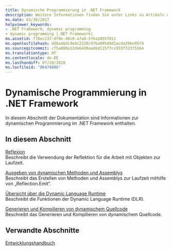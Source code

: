 ```yaml
---
title: Dynamische Programmierung in .NET Framework
description: Weitere Informationen finden Sie unter Links zu Artikeln über die dynamische Programmierung in .NET. In den Artikeln wird die Reflektion behandelt, die Ausgabe dynamischer Methoden und Assemblys uvm.
ms.date: 03/30/2017
helpviewer_keywords:
- .NET Framework, dynamic programming
- dynamic programming [.NET Framework]
ms.assetid: f78ec137-df0e-48c9-a7a0-5f6a1055f011
ms.openlocfilehash: dd0a46dc9e0c2228c97ba995d9d1acda206e95f9
ms.sourcegitcommit: cf5a800a33de64d0aad6d115ffcc935f32375164
ms.translationtype: HT
ms.contentlocale: de-DE
ms.lasthandoff: 07/20/2020
ms.locfileid: "86474006"
---
```

# <a name="dynamic-programming-in-the-net-framework"></a>Dynamische Programmierung in .NET Framework
In diesem Abschnitt der Dokumentation sind Informationen zur dynamischen Programmierung im .NET Framework enthalten.  
  
## <a name="in-this-section"></a>In diesem Abschnitt  
 [Reflexion](reflection.md)  
 Beschreibt die Verwendung der Reflektion für die Arbeit mit Objekten zur Laufzeit.  
  
 [Ausgeben von dynamischen Methoden und Assemblys](emitting-dynamic-methods-and-assemblies.md)  
 Beschreibt das Erstellen von Methoden und Assemblys zur Laufzeit mithilfe von „Reflection.Emit“.  
  
 [Übersicht über die Dynamic Language Runtime](dynamic-language-runtime-overview.md)  
 Beschreibt die Funktionen der Dynamic Language Runtime (DLR).  
  
 [Generieren und Kompilieren von dynamischem Quellcode](dynamic-source-code-generation-and-compilation.md)  
 Beschreibt das Generieren und Kompilieren von dynamischem Quellcode.  
  
## <a name="related-sections"></a>Verwandte Abschnitte  
 [Entwicklungshandbuch](../development-guide.md)  
